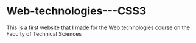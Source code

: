 # Web-technologies---CSS3
This is a first website that I made for the Web technologies course on the Faculty of Technical Sciences

